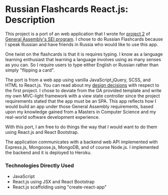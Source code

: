 # Russian Flashcards React.js: Description

This project is a port of an web application that I wrote for 
[project 2](https://github.com/scottlurowist/russian_flashcards-web-app) of 
[General Assembly's SEI program](https://generalassemb.ly/education/software-engineering-immersive/new-york-city).
I chose to do Russian Flashcards because I speak Russian and have friends in Russia who
would like to use this app.

One twist on the flashcards is that it is requires typing. I know as a language learning
enthusiast that learning a language involves using as many senses as you can. So I require
users to type either English or Russian rather than simply "flipping a card".

The port is from a web app using vanilla JavaScript,jQuery, SCSS, and HTML to React.js.
You can read about my
[design decisions](https://github.com/scottlurowist/russian_flashcards-web-app#readme) 
with respect to the first project. I chose to deviate from the GA provided template and
write my own MVC-light framework with a view state controller since the project requirements
stated that the app must be an SPA. This app reflects how I would build an app under
those General Assembly requirements, based upon my knowledge gained from a Masters in
Computer Science and my real-world software development experience.

With this port, I am free to do things the way that I would want to do them using React.js
and React Bootstrap.

The application communicates with a backend web API implemented with Express.js,
Mongoose.js, MongoDB, and of course Node.js. I implemented the backend and it is deployed to Heroku.

### Technologies Directly Used

- JavaScript
- React.js using JSX and React Bootstrap
- React.js scaffolding using "create-react-app"
